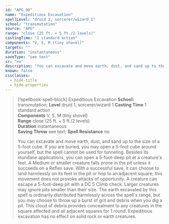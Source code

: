 ```yaml
---
id: "APG_90"
name: "Expeditious Excavation"
spellLevel: "druid 1, sorcerer/wizard 1"
school: "transmutation"
source: "APG"
range: "close (25 ft. + 5 ft./2 levels)"
castingTime: "1 standard action"
components: "V, S, M (tiny shovel)"
targets: ""
duration: "instantaneous"
saveType: "see text"
sr: "no"
description: "You can excavate and move earth, dust, and sand up to the size of a 5-foot cube. If you are buried, you may open a 5-foot cube around yourself, but the spell cannot be used for tunneling.  Besides its mundane applications, you can open a 5-foot-deep pit at a creature's feet. A Medium or smaller creature falls prone in the pit unless it succeeds on a Reflex save. With a successful save, it can choose to land harmlessly on its feet in the pit or hop to an adjacent square; this movement does not provoke attacks of opportunity. A creature can escape a 5-foot-deep pit with a DC 5 Climb check. Larger creatures may ignore pits smaller than their size.  The earth excavated by this spell is ordinarily distributed harmlessly across the spell's range, but you may choose to throw up a burst of grit and debris when you dig a pit. This cloud of debris provides concealment to any creatures in the square affected and all adjacent squares for 1 round. Expeditious excavation has no effect on solid rock or earth creatures."
known: false
cssclasses:
  - hide-title
  - hide-properties
---
```


> [!spellbook-spell-block] Expeditious Excavation
> **School:** transmutation; **Level** druid 1, sorcerer/wizard 1
> **Casting Time** 1 standard action  
> **Components** V, S, M (tiny shovel)  
> **Range** close (25 ft. + 5 ft./2 levels)  
> **Duration** instantaneous  
> **Saving Throw** see text; **Spell Resistance** no
> 
> You can excavate and move earth, dust, and sand up to the size of a 5-foot cube. If you are buried, you may open a 5-foot cube around yourself, but the spell cannot be used for tunneling.  Besides its mundane applications, you can open a 5-foot-deep pit at a creature's feet. A Medium or smaller creature falls prone in the pit unless it succeeds on a Reflex save. With a successful save, it can choose to land harmlessly on its feet in the pit or hop to an adjacent square; this movement does not provoke attacks of opportunity. A creature can escape a 5-foot-deep pit with a DC 5 Climb check. Larger creatures may ignore pits smaller than their size.  The earth excavated by this spell is ordinarily distributed harmlessly across the spell's range, but you may choose to throw up a burst of grit and debris when you dig a pit. This cloud of debris provides concealment to any creatures in the square affected and all adjacent squares for 1 round. Expeditious excavation has no effect on solid rock or earth creatures.